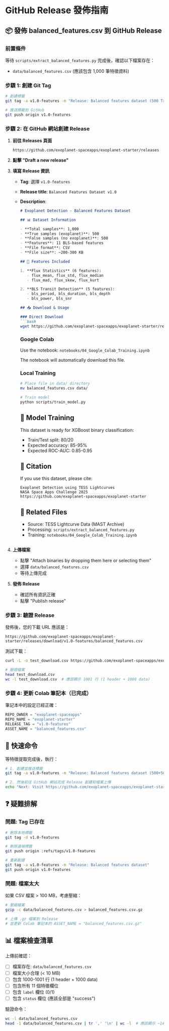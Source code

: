 # GitHub Release 發佈指南

## 📦 發佈 balanced_features.csv 到 GitHub Release

### 前置條件

等待 `scripts/extract_balanced_features.py` 完成後，確認以下檔案存在：
- `data/balanced_features.csv` (應該包含 1,000 筆特徵資料)

### 步驟 1: 創建 Git Tag

```bash
# 創建標籤
git tag -a v1.0-features -m "Release: Balanced features dataset (500 True + 500 False samples)"

# 推送標籤到 GitHub
git push origin v1.0-features
```

### 步驟 2: 在 GitHub 網站創建 Release

1. **前往 Releases 頁面**
   ```
   https://github.com/exoplanet-spaceapps/exoplanet-starter/releases
   ```

2. **點擊 "Draft a new release"**

3. **填寫 Release 資訊**
   - **Tag**: 選擇 `v1.0-features`
   - **Release title**: `Balanced Features Dataset v1.0`
   - **Description**:
     ```markdown
     # Exoplanet Detection - Balanced Features Dataset

     ## 📊 Dataset Information

     - **Total samples**: 1,000
     - **True samples (exoplanet)**: 500
     - **False samples (no exoplanet)**: 500
     - **Features**: 11 BLS-based features
     - **File format**: CSV
     - **File size**: ~200-300 KB

     ## 🔬 Features Included

     1. **Flux Statistics** (6 features):
        - flux_mean, flux_std, flux_median
        - flux_mad, flux_skew, flux_kurt

     2. **BLS Transit Detection** (5 features):
        - bls_period, bls_duration, bls_depth
        - bls_power, bls_snr

     ## 📥 Download & Usage

     ### Direct Download
     ```bash
     wget https://github.com/exoplanet-spaceapps/exoplanet-starter/releases/download/v1.0-features/balanced_features.csv
     ```

     ### Google Colab
     Use the notebook: `notebooks/04_Google_Colab_Training.ipynb`

     The notebook will automatically download this file.

     ### Local Training
     ```bash
     # Place file in data/ directory
     mv balanced_features.csv data/

     # Train model
     python scripts/train_model.py
     ```

     ## 🎯 Model Training

     This dataset is ready for XGBoost binary classification:
     - Train/Test split: 80/20
     - Expected accuracy: 85-95%
     - Expected ROC-AUC: 0.85-0.95

     ## 📝 Citation

     If you use this dataset, please cite:
     ```
     Exoplanet Detection using TESS Lightcurves
     NASA Space Apps Challenge 2025
     https://github.com/exoplanet-spaceapps/exoplanet-starter
     ```

     ## 🔗 Related Files

     - Source: TESS Lightcurve Data (MAST Archive)
     - Processing: `scripts/extract_balanced_features.py`
     - Training: `notebooks/04_Google_Colab_Training.ipynb`
     ```

4. **上傳檔案**
   - 點擊 "Attach binaries by dropping them here or selecting them"
   - 選擇 `data/balanced_features.csv`
   - 等待上傳完成

5. **發佈 Release**
   - 確認所有資訊正確
   - 點擊 "Publish release"

### 步驟 3: 驗證 Release

發佈後，您的下載 URL 應該是：

```
https://github.com/exoplanet-spaceapps/exoplanet-starter/releases/download/v1.0-features/balanced_features.csv
```

測試下載：

```bash
curl -L -o test_download.csv https://github.com/exoplanet-spaceapps/exoplanet-starter/releases/download/v1.0-features/balanced_features.csv

# 驗證檔案
head test_download.csv
wc -l test_download.csv  # 應該顯示 1001 行 (1 header + 1000 data)
```

### 步驟 4: 更新 Colab 筆記本（已完成）

筆記本中的設定已經正確：

```python
REPO_OWNER = "exoplanet-spaceapps"
REPO_NAME = "exoplanet-starter"
RELEASE_TAG = "v1.0-features"
ASSET_NAME = "balanced_features.csv"
```

## 🚀 快速命令

等特徵提取完成後，執行：

```bash
# 1. 創建並推送標籤
git tag -a v1.0-features -m "Release: Balanced features dataset (500+500)" && git push origin v1.0-features

# 2. 然後前往 GitHub 網站完成 Release 創建和檔案上傳
echo "Next: Visit https://github.com/exoplanet-spaceapps/exoplanet-starter/releases/new"
```

## ❓ 疑難排解

### 問題: Tag 已存在
```bash
# 刪除本地標籤
git tag -d v1.0-features

# 刪除遠端標籤
git push origin :refs/tags/v1.0-features

# 重新創建
git tag -a v1.0-features -m "Release: Balanced features dataset"
git push origin v1.0-features
```

### 問題: 檔案太大
如果 CSV 檔案 > 100 MB，考慮壓縮：

```bash
# 壓縮檔案
gzip -c data/balanced_features.csv > balanced_features.csv.gz

# 上傳 .gz 檔案到 Release
# 並更新 Colab 筆記本的 ASSET_NAME = "balanced_features.csv.gz"
```

## 📊 檔案檢查清單

上傳前確認：

- [ ] 檔案存在: `data/balanced_features.csv`
- [ ] 檔案大小合理 (< 10 MB)
- [ ] 包含 1000-1001 行 (1 header + 1000 data)
- [ ] 包含所有 11 個特徵欄位
- [ ] 包含 `label` 欄位 (0/1)
- [ ] 包含 `status` 欄位 (應該全部是 "success")

驗證命令：

```bash
wc -l data/balanced_features.csv
head -1 data/balanced_features.csv | tr ',' '\n' | wc -l  # 應該顯示 ~14-15 欄位
```
